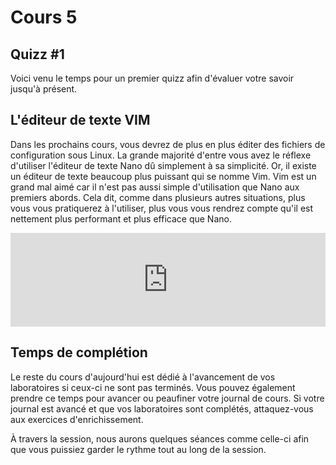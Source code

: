 # Cours 5

## Quizz #1

Voici venu le temps pour un premier quizz afin d'évaluer votre savoir jusqu'à présent.

## L'éditeur de texte VIM

Dans les prochains cours, vous devrez de plus en plus éditer des fichiers de configuration sous Linux. La grande majorité d'entre vous avez le réflexe d'utiliser l'éditeur de texte Nano dû simplement à sa simplicité. Or, il existe un éditeur de texte beaucoup plus puissant qui se nomme Vim. Vim est un grand mal aimé car il n'est pas aussi simple d'utilisation que Nano aux premiers abords. Cela dit, comme dans plusieurs autres situations, plus vous vous pratiquerez à l'utiliser, plus vous vous rendrez compte qu'il est nettement plus performant et plus efficace que Nano.

<iframe width="100%" style={{"aspect-ratio": "16 / 9"}} src="https://www.youtube.com/embed/CqrKJk_gvMI?si=vLLUT2BNQ45ZMobO" title="YouTube video player" frameborder="0" allow="accelerometer; autoplay; clipboard-write; encrypted-media; gyroscope; picture-in-picture; web-share" referrerpolicy="strict-origin-when-cross-origin" allowfullscreen></iframe>

## Temps de complétion <FAIcon icon="fa-solid fa-clock" size="1x"/>

Le reste du cours d'aujourd'hui est dédié à l'avancement de vos laboratoires si ceux-ci ne sont pas terminés. Vous pouvez également prendre ce temps pour avancer ou peaufiner votre journal de cours. Si votre journal est avancé et que vos laboratoires sont complétés, attaquez-vous aux exercices d'enrichissement.

À travers la session, nous aurons quelques séances comme celle-ci afin que vous puissiez garder le rythme tout au long de la session.
